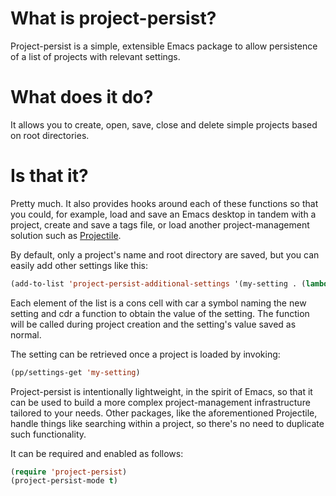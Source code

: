 # What is project-persist?
Project-persist is a simple, extensible Emacs package to allow persistence of a list of projects with relevant settings.

# What does it do?
It allows you to create, open, save, close and delete simple projects based on root directories.

# Is that it?
Pretty much. It also provides hooks around each of these functions so that you could, for example, load and save an Emacs desktop in tandem with a project, create and save a tags file, or load another project-management solution such as [Projectile](https://github.com/bbatsov/projectile).

By default, only a project's name and root directory are saved, but you can easily add other settings like this:

```lisp
(add-to-list 'project-persist-additional-settings '(my-setting . (lambda () (read-from-minibuffer "My setting: "))))
```

Each element of the list is a cons cell with car a symbol naming the new setting and cdr a function to obtain the value of the setting. The function will be called during project creation and the setting's value saved as normal.

The setting can be retrieved once a project is loaded by invoking:

```lisp
(pp/settings-get 'my-setting)
```

Project-persist is intentionally lightweight, in the spirit of Emacs, so that it can be used to build a more complex project-management infrastructure tailored to your needs. Other packages, like the aforementioned Projectile, handle things like searching within a project, so there's no need to duplicate such functionality.

It can be required and enabled as follows:

```lisp
(require 'project-persist)
(project-persist-mode t)
```
